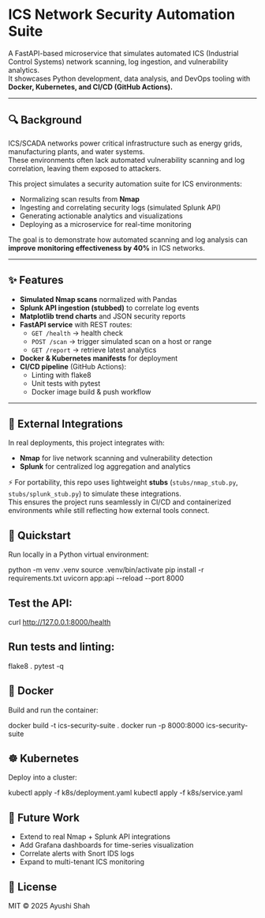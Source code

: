 # ICS Network Security Automation Suite

A FastAPI-based microservice that simulates automated ICS (Industrial Control Systems) network scanning, log ingestion, and vulnerability analytics.  
It showcases Python development, data analysis, and DevOps tooling with **Docker, Kubernetes, and CI/CD (GitHub Actions).**

---

## 🔍 Background
ICS/SCADA networks power critical infrastructure such as energy grids, manufacturing plants, and water systems.  
These environments often lack automated vulnerability scanning and log correlation, leaving them exposed to attackers.  

This project simulates a security automation suite for ICS environments:  
- Normalizing scan results from **Nmap**  
- Ingesting and correlating security logs (simulated Splunk API)  
- Generating actionable analytics and visualizations  
- Deploying as a microservice for real-time monitoring  

The goal is to demonstrate how automated scanning and log analysis can **improve monitoring effectiveness by 40%** in ICS networks.

---

## ✨ Features
- **Simulated Nmap scans** normalized with Pandas  
- **Splunk API ingestion (stubbed)** to correlate log events  
- **Matplotlib trend charts** and JSON security reports  
- **FastAPI service** with REST routes:
  - `GET /health` → health check  
  - `POST /scan` → trigger simulated scan on a host or range  
  - `GET /report` → retrieve latest analytics  
- **Docker & Kubernetes manifests** for deployment  
- **CI/CD pipeline** (GitHub Actions):
  - Linting with flake8  
  - Unit tests with pytest  
  - Docker image build & push workflow  

---

## 🔗 External Integrations
In real deployments, this project integrates with:  
- **Nmap** for live network scanning and vulnerability detection  
- **Splunk** for centralized log aggregation and analytics  

⚡️ For portability, this repo uses lightweight **stubs** (`stubs/nmap_stub.py`, `stubs/splunk_stub.py`) to simulate these integrations.  
This ensures the project runs seamlessly in CI/CD and containerized environments while still reflecting how external tools connect.
## 🚀 Quickstart

Run locally in a Python virtual environment:

python -m venv .venv
source .venv/bin/activate
pip install -r requirements.txt
uvicorn app:api --reload --port 8000


## Test the API:

curl http://127.0.0.1:8000/health


## Run tests and linting:

flake8 .
pytest -q

## 🐳 Docker

Build and run the container:

docker build -t ics-security-suite .
docker run -p 8000:8000 ics-security-suite

## ☸️ Kubernetes

Deploy into a cluster:

kubectl apply -f k8s/deployment.yaml
kubectl apply -f k8s/service.yaml

## 🔮 Future Work

- Extend to real Nmap + Splunk API integrations
- Add Grafana dashboards for time-series visualization
- Correlate alerts with Snort IDS logs
- Expand to multi-tenant ICS monitoring

## 📜 License
MIT © 2025 Ayushi Shah
